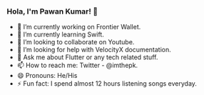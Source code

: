### Hola, I'm Pawan Kumar! 👋

- 🔭 I’m currently working on Frontier Wallet.
- 🌱 I’m currently learning Swift.
- 👯 I’m looking to collaborate on Youtube.
- 🤔 I’m looking for help with VelocityX documentation.
- 💬 Ask me about Flutter or any tech related stuff.
- 📫 How to reach me: Twitter - @imthepk.
- 😄 Pronouns: He/His
- ⚡ Fun fact: I spend almost 12 hours listening songs everyday.
